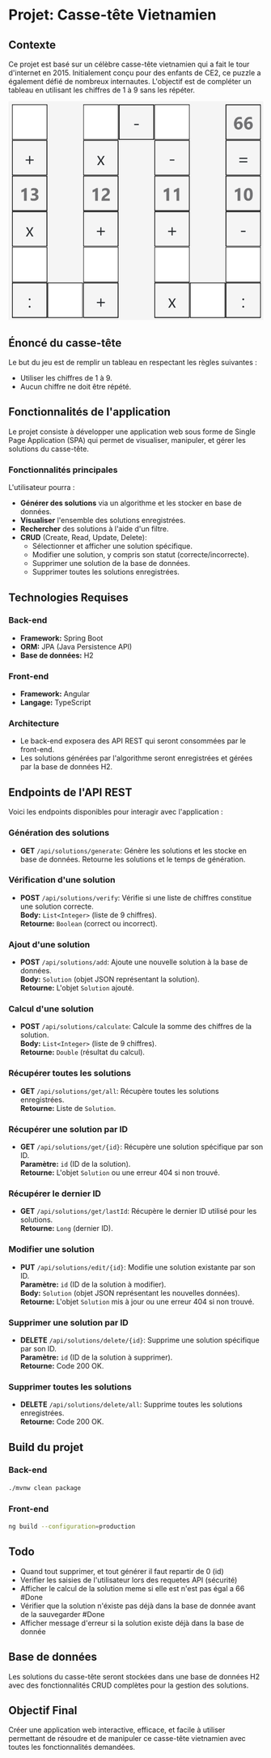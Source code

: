 # Projet: Casse-tête Vietnamien

## Contexte
Ce projet est basé sur un célèbre casse-tête vietnamien qui a fait le tour d'internet en 2015. Initialement conçu pour des enfants de CE2, ce puzzle a également défié de nombreux internautes. L'objectif est de compléter un tableau en utilisant les chiffres de 1 à 9 sans les répéter.

![Casse-tête Vietnamien](assets/casse-tete-viet.png)

## Énoncé du casse-tête
Le but du jeu est de remplir un tableau en respectant les règles suivantes :
- Utiliser les chiffres de 1 à 9.
- Aucun chiffre ne doit être répété.

## Fonctionnalités de l'application
Le projet consiste à développer une application web sous forme de Single Page Application (SPA) qui permet de visualiser, manipuler, et gérer les solutions du casse-tête.

### Fonctionnalités principales
L'utilisateur pourra :
- **Générer des solutions** via un algorithme et les stocker en base de données.
- **Visualiser** l'ensemble des solutions enregistrées.
- **Rechercher** des solutions à l'aide d'un filtre.
- **CRUD** (Create, Read, Update, Delete):
    - Sélectionner et afficher une solution spécifique.
    - Modifier une solution, y compris son statut (correcte/incorrecte).
    - Supprimer une solution de la base de données.
    - Supprimer toutes les solutions enregistrées.

## Technologies Requises
### Back-end
- **Framework:** Spring Boot
- **ORM:** JPA (Java Persistence API)
- **Base de données:** H2

### Front-end
- **Framework:** Angular
- **Langage:** TypeScript

### Architecture
- Le back-end exposera des API REST qui seront consommées par le front-end.
- Les solutions générées par l'algorithme seront enregistrées et gérées par la base de données H2.

## Endpoints de l'API REST
Voici les endpoints disponibles pour interagir avec l'application :

### **Génération des solutions**
- **GET** `/api/solutions/generate`: Génère les solutions et les stocke en base de données. Retourne les solutions et le temps de génération.

### **Vérification d'une solution**
- **POST** `/api/solutions/verify`: Vérifie si une liste de chiffres constitue une solution correcte.  
  **Body:** `List<Integer>` (liste de 9 chiffres).  
  **Retourne:** `Boolean` (correct ou incorrect).

### **Ajout d'une solution**
- **POST** `/api/solutions/add`: Ajoute une nouvelle solution à la base de données.  
  **Body:** `Solution` (objet JSON représentant la solution).  
  **Retourne:** L'objet `Solution` ajouté.

### **Calcul d'une solution**
- **POST** `/api/solutions/calculate`: Calcule la somme des chiffres de la solution.  
  **Body:** `List<Integer>` (liste de 9 chiffres).  
  **Retourne:** `Double` (résultat du calcul).

### **Récupérer toutes les solutions**
- **GET** `/api/solutions/get/all`: Récupère toutes les solutions enregistrées.  
  **Retourne:** Liste de `Solution`.

### **Récupérer une solution par ID**
- **GET** `/api/solutions/get/{id}`: Récupère une solution spécifique par son ID.  
  **Paramètre:** `id` (ID de la solution).  
  **Retourne:** L'objet `Solution` ou une erreur 404 si non trouvé.

### **Récupérer le dernier ID**
- **GET** `/api/solutions/get/lastId`: Récupère le dernier ID utilisé pour les solutions.  
  **Retourne:** `Long` (dernier ID).

### **Modifier une solution**
- **PUT** `/api/solutions/edit/{id}`: Modifie une solution existante par son ID.  
  **Paramètre:** `id` (ID de la solution à modifier).  
  **Body:** `Solution` (objet JSON représentant les nouvelles données).  
  **Retourne:** L'objet `Solution` mis à jour ou une erreur 404 si non trouvé.

### **Supprimer une solution par ID**
- **DELETE** `/api/solutions/delete/{id}`: Supprime une solution spécifique par son ID.  
  **Paramètre:** `id` (ID de la solution à supprimer).  
  **Retourne:** Code 200 OK.

### **Supprimer toutes les solutions**
- **DELETE** `/api/solutions/delete/all`: Supprime toutes les solutions enregistrées.  
  **Retourne:** Code 200 OK.

## Build du projet


### Back-end
```bash
./mvnw clean package
```
### Front-end
```bash
ng build --configuration=production
```
## Todo

- Quand tout supprimer, et tout générer il faut repartir de 0 (id)
- Verifier les saisies de l'utilisateur lors des requetes API (sécurité)
- Afficher le calcul de la solution meme si elle est n'est pas égal a 66 #Done
- Vérifier que la solution n'éxiste pas déjà dans la base de donnée avant de la sauvegarder #Done
- Afficher message d'erreur si la solution existe déjà dans la base de donnée


## Base de données
Les solutions du casse-tête seront stockées dans une base de données H2 avec des fonctionnalités CRUD complètes pour la gestion des solutions.

## Objectif Final
Créer une application web interactive, efficace, et facile à utiliser permettant de résoudre et de manipuler ce casse-tête vietnamien avec toutes les fonctionnalités demandées.
